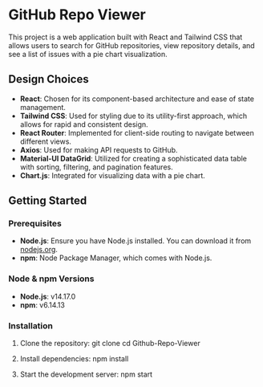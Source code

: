 # GitHub Repo Viewer

This project is a web application built with React and Tailwind CSS that allows users to search for GitHub repositories, view repository details, and see a list of issues with a pie chart visualization.

## Design Choices

- **React**: Chosen for its component-based architecture and ease of state management.
- **Tailwind CSS**: Used for styling due to its utility-first approach, which allows for rapid and consistent design.
- **React Router**: Implemented for client-side routing to navigate between different views.
- **Axios**: Used for making API requests to GitHub.
- **Material-UI DataGrid**: Utilized for creating a sophisticated data table with sorting, filtering, and pagination features.
- **Chart.js**: Integrated for visualizing data with a pie chart.

## Getting Started

### Prerequisites

- **Node.js**: Ensure you have Node.js installed. You can download it from [nodejs.org](https://nodejs.org/).
- **npm**: Node Package Manager, which comes with Node.js.

### Node & npm Versions

- **Node.js**: v14.17.0
- **npm**: v6.14.13

### Installation

1. Clone the repository:
git clone [<repository-url>](https://github.com/InspiredGhost/GitHub-Repo-Viewer)
cd Github-Repo-Viewer

2. Install dependencies:
npm install

3. Start the development server:
npm start

